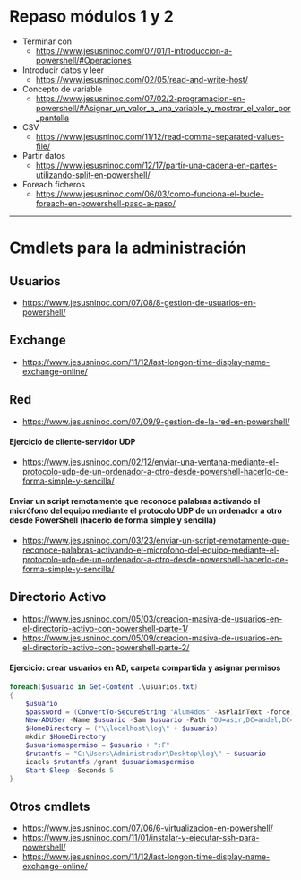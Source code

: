 # Repaso módulos 1 y 2
- Terminar con
    - https://www.jesusninoc.com/07/01/1-introduccion-a-powershell/#Operaciones
- Introducir datos y leer
    - https://www.jesusninoc.com/02/05/read-and-write-host/ 
- Concepto de variable
    - https://www.jesusninoc.com/07/02/2-programacion-en-powershell/#Asignar_un_valor_a_una_variable_y_mostrar_el_valor_por_pantalla
- CSV
    - https://www.jesusninoc.com/11/12/read-comma-separated-values-file/
- Partir datos
    - https://www.jesusninoc.com/12/17/partir-una-cadena-en-partes-utilizando-split-en-powershell/
- Foreach ficheros
    - https://www.jesusninoc.com/06/03/como-funciona-el-bucle-foreach-en-powershell-paso-a-paso/

--------------------

# Cmdlets para la administración

## Usuarios
* https://www.jesusninoc.com/07/08/8-gestion-de-usuarios-en-powershell/

## Exchange
* https://www.jesusninoc.com/11/12/last-longon-time-display-name-exchange-online/

## Red
* https://www.jesusninoc.com/07/09/9-gestion-de-la-red-en-powershell/

#### Ejercicio de cliente-servidor UDP
* https://www.jesusninoc.com/02/12/enviar-una-ventana-mediante-el-protocolo-udp-de-un-ordenador-a-otro-desde-powershell-hacerlo-de-forma-simple-y-sencilla/

#### Enviar un script remotamente que reconoce palabras activando el micrófono del equipo mediante el protocolo UDP de un ordenador a otro desde PowerShell (hacerlo de forma simple y sencilla)
* https://www.jesusninoc.com/03/23/enviar-un-script-remotamente-que-reconoce-palabras-activando-el-microfono-del-equipo-mediante-el-protocolo-udp-de-un-ordenador-a-otro-desde-powershell-hacerlo-de-forma-simple-y-sencilla/

## Directorio Activo
* https://www.jesusninoc.com/05/03/creacion-masiva-de-usuarios-en-el-directorio-activo-con-powershell-parte-1/
* https://www.jesusninoc.com/05/09/creacion-masiva-de-usuarios-en-el-directorio-activo-con-powershell-parte-2/

#### Ejercicio: crear usuarios en AD, carpeta compartida y asignar permisos
```PowerShell
foreach($usuario in Get-Content .\usuarios.txt)
{
    $usuario
    $password = (ConvertTo-SecureString "Alum4dos" -AsPlainText -force)
    New-ADUSer -Name $usuario -Sam $usuario -Path "OU=asir,DC=andel,DC=local" -AccountPassword $password -Enable $true
    $HomeDirectory = ("\\localhost\log\" + $usuario)
    mkdir $HomeDirectory
    $usuariomaspermiso = $usuario + ":F"
    $rutantfs = "C:\Users\Administrador\Desktop\log\" + $usuario
    icacls $rutantfs /grant $usuariomaspermiso
    Start-Sleep -Seconds 5
}
```

## Otros cmdlets
* https://www.jesusninoc.com/07/06/6-virtualizacion-en-powershell/
* https://www.jesusninoc.com/11/01/instalar-y-ejecutar-ssh-para-powershell/
* https://www.jesusninoc.com/11/12/last-longon-time-display-name-exchange-online/
